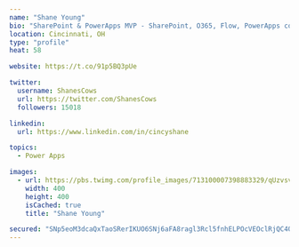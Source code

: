 ```yaml
---
name: "Shane Young"
bio: "SharePoint & PowerApps MVP - SharePoint, O365, Flow, PowerApps consulting? @PowerApps911 | Pure Snark? You found it."
location: Cincinnati, OH
type: "profile"
heat: 58

website: https://t.co/91p5BQ3pUe

twitter:
  username: ShanesCows
  url: https://twitter.com/ShanesCows
  followers: 15018

linkedin:
  url: https://www.linkedin.com/in/cincyshane

topics:
  - Power Apps

images:
  - url: https://pbs.twimg.com/profile_images/713100007398883329/qUzvsvQ3_400x400.jpg
    width: 400
    height: 400
    isCached: true
    title: "Shane Young"

secured: "SNp5eoM3dcaQxTaoSRerIKUO6SNj6aFA8ragl3Rcl5fnhELPOcVEOclRjQC4O89gIAGo2P7fmZkg6hYFiS6Pg7ZT92rGkPMALP3KkIMvCV33/j7CQDCpCBzw8/CsstseKbxCHW5u35GOgVy18MJ81qEHLD98G/qMUKyeOlJgSzYELeQrAcSavvPF9RFoVYhca8xXJr/Vzgo86yxC+M/OTCbGxw88A+OHvg9xh+hIIFYI/aUj89HkuVuNw8KPluxYzbxTDgRJLNh6rFD3wl3R+P9QD+NGq9mH4f259lKifDtT22UiSvK3+fZ++vZ+ruPQyRpo6PJNNfDnA/MxpsCS0ojvIPUbiVz1roeTgLx+LS9LWeyTkM1XolXL/9eFtox316MpQXHFHlSjggP0x5ed5u1//NPfTI1m/9Xk77tYLBU=;M5lLHVxTAbP0c1blwpjCMQ=="
---
```


